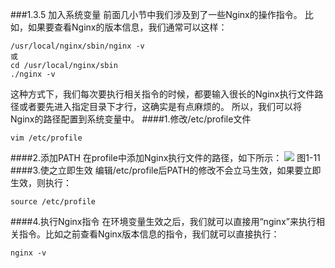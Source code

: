 ###1.3.5 加入系统变量
前面几小节中我们涉及到了一些Nginx的操作指令。
比如，如果要查看Nginx的版本信息，我们通常可以这样：
```
/usr/local/nginx/sbin/nginx -v
或
cd /usr/local/nginx/sbin
./nginx -v
```
这种方式下，我们每次要执行相关指令的时候，都要输入很长的Nginx执行文件路径或者要先进入指定目录下才行，这确实是有点麻烦的。
所以，我们可以将Nginx的路径配置到系统变量中。
####1.修改/etc/profile文件
```
vim /etc/profile
```
####2.添加PATH
在profile中添加Nginx执行文件的路径，如下所示：
![](/assets/微信截图_20180123142050.png)
图1-11
####3.使之立即生效
编辑/etc/profile后PATH的修改不会立马生效，如果要立即生效，则执行：
```
source /etc/profile
```
####4.执行Nginx指令
在环境变量生效之后，我们就可以直接用“nginx”来执行相关指令。比如之前查看Nginx版本信息的指令，我们就可以直接执行：
```
nginx -v
```